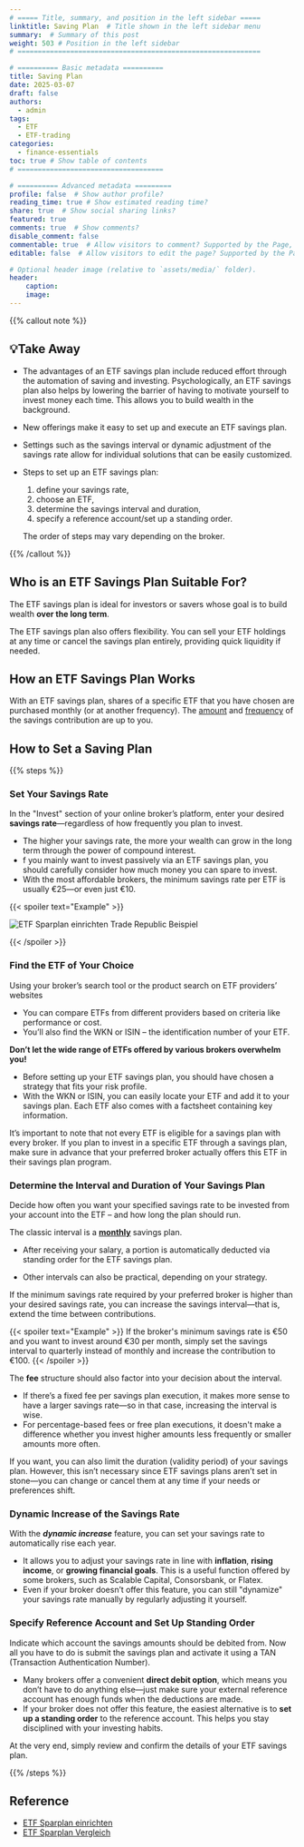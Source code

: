 ```yaml
---
# ===== Title, summary, and position in the left sidebar =====
linktitle: Saving Plan  # Title shown in the left sidebar menu
summary:  # Summary of this post
weight: 503 # Position in the left sidebar
# ============================================================

# ========== Basic metadata ==========
title: Saving Plan
date: 2025-03-07
draft: false
authors:
  - admin
tags:
  - ETF
  - ETF-trading
categories:
  - finance-essentials
toc: true # Show table of contents
# ====================================

# ========== Advanced metadata =========
profile: false  # Show author profile?
reading_time: true # Show estimated reading time?
share: true  # Show social sharing links?
featured: true
comments: true  # Show comments?
disable_comment: false
commentable: true  # Allow visitors to comment? Supported by the Page, Post, and Book content types.
editable: false  # Allow visitors to edit the page? Supported by the Page, Post, and Book content types.

# Optional header image (relative to `assets/media/` folder).
header:
    caption: 
    image:  
---
```


{{% callout note %}}
## 💡Take Away
- The advantages of an ETF savings plan include reduced effort through the automation of saving and investing. Psychologically, an ETF savings plan also helps by lowering the barrier of having to motivate yourself to invest money each time. This allows you to build wealth in the background.

- New offerings make it easy to set up and execute an ETF savings plan.

- Settings such as the savings interval or dynamic adjustment of the savings rate allow for individual solutions that can be easily customized.

- Steps to set up an ETF savings plan: 

  1. define your savings rate, 
  2. choose an ETF, 
  3. determine the savings interval and duration, 
  4. specify a reference account/set up a standing order. 

  The order of steps may vary depending on the broker.

{{% /callout %}}

## Who is an ETF Savings Plan Suitable For?

The ETF savings plan is ideal for investors or savers whose goal is to build wealth **over the long term**.

The ETF savings plan also offers flexibility. You can sell your ETF holdings at any time or cancel the savings plan entirely, providing quick liquidity if needed.

## How an ETF Savings Plan Works

With an ETF savings plan, shares of a specific ETF that you have chosen are purchased monthly (or at another frequency). The <u>amount</u> and <u>frequency</u> of the savings contribution are up to you.





## How to Set a Saving Plan

{{% steps %}}

### Set Your Savings Rate

In the "Invest" section of your online broker’s platform, enter your desired **savings rate**—regardless of how frequently you plan to invest.

- The higher your savings rate, the more your wealth can grow in the long term through the power of compound interest.
- f you mainly want to invest passively via an ETF savings plan, you should carefully consider how much money you can spare to invest. 
- With the most affordable brokers, the minimum savings rate per ETF is usually €25—or even just €10.

{{< spoiler text="Example" >}}

![ETF Sparplan einrichten Trade Republic Beispiel](https://raw.githubusercontent.com/EckoTan0804/upic-repo/master/uPic/Rate-592x1024.jpeg)

{{< /spoiler >}}



### Find the ETF of Your Choice

Using your broker’s search tool or the product search on ETF providers’ websites

- You can compare ETFs from different providers based on criteria like performance or cost. 
- You’ll also find the WKN or ISIN – the identification number of your ETF.

**Don’t let the wide range of ETFs offered by various brokers overwhelm you!**

- Before setting up your ETF savings plan, you should have chosen a strategy that fits your risk profile.
- With the WKN or ISIN, you can easily locate your ETF and add it to your savings plan. Each ETF also comes with a factsheet containing key information.

It’s important to note that not every ETF is eligible for a savings plan with every broker. If you plan to invest in a specific ETF through a savings plan, make sure in advance that your preferred broker actually offers this ETF in their savings plan program.



### Determine the Interval and Duration of Your Savings Plan

Decide how often you want your specified savings rate to be invested from your account into the ETF – and how long the plan should run.

The classic interval is a **<u>monthly</u>** savings plan.

- After receiving your salary, a portion is automatically deducted via standing order for the ETF savings plan.

- Other intervals can also be practical, depending on your strategy.

If the minimum savings rate required by your preferred broker is higher than your desired savings rate, you can increase the savings interval—that is, extend the time between contributions. 

{{< spoiler text="Example" >}}
If the broker's minimum savings rate is €50 and you want to invest around €30 per month, simply set the savings interval to quarterly instead of monthly and increase the contribution to €100.
{{< /spoiler >}}

The **fee** structure should also factor into your decision about the interval. 

- If there’s a fixed fee per savings plan execution, it makes more sense to have a larger savings rate—so in that case, increasing the interval is wise. 
- For percentage-based fees or free plan executions, it doesn't make a difference whether you invest higher amounts less frequently or smaller amounts more often.

If you want, you can also limit the duration (validity period) of your savings plan. However, this isn’t necessary since ETF savings plans aren’t set in stone—you can change or cancel them at any time if your needs or preferences shift.



### Dynamic Increase of the Savings Rate

With the ***dynamic increase*** feature, you can set your savings rate to automatically rise each year.

- It allows you to adjust your savings rate in line with **inflation**, **rising income**, or **growing financial goals**. This is a useful function offered by some brokers, such as Scalable Capital, Consorsbank, or Flatex.
- Even if your broker doesn’t offer this feature, you can still "dynamize" your savings rate manually by regularly adjusting it yourself.



### Specify Reference Account and Set Up Standing Order

Indicate which account the savings amounts should be debited from. Now all you have to do is submit the savings plan and activate it using a TAN (Transaction Authentication Number).

- Many brokers offer a convenient **direct debit option**, which means you don’t have to do anything else—just make sure your external reference account has enough funds when the deductions are made.
- If your broker does not offer this feature, the easiest alternative is to **set up a standing order** to the reference account. This helps you stay disciplined with your investing habits.

At the very end, simply review and confirm the details of your ETF savings plan.

{{% /steps %}}

## Reference

- [ETF Sparplan einrichten](https://www.finanzfluss.de/etf-handbuch/etf-sparplan/)
- [ETF Sparplan Vergleich](https://www.finanzfluss.de/vergleich/etf-sparplan/)